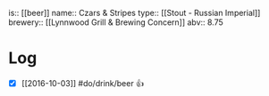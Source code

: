 is:: [[beer]]
name:: Czars & Stripes
type:: [[Stout - Russian Imperial]]
brewery:: [[Lynnwood Grill & Brewing Concern]]
abv:: 8.75

# Log
- [x] [[2016-10-03]] #do/drink/beer 👍
